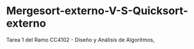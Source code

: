 # Mergesort-externo-V-S-Quicksort-externo
Tarea 1 del Ramo CC4102 - Diseño y Análisis de Algoritmos, 

